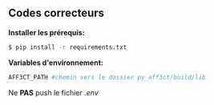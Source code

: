 ## Codes correcteurs

**Installer les prérequis:**

```bash
$ pip install -r requirements.txt
```

**Variables d'environnement:**

```bash
AFF3CT_PATH #chemin vers le dossier py_aff3ct/build/lib
```

Ne **PAS** push le fichier *.env*
